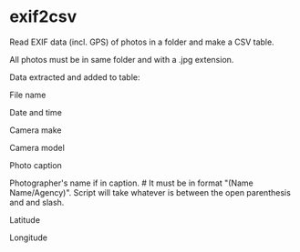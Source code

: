 exif2csv
========

Read EXIF data (incl. GPS) of photos in a folder and make a CSV table.

All photos must be in same folder and with a .jpg extension.

Data extracted and added to table:

File name

Date and time

Camera make

Camera model

Photo caption

Photographer's name if in caption. # It must be in format "(Name Name/Agency)". Script will take whatever is between the open parenthesis and and slash.

Latitude

Longitude
